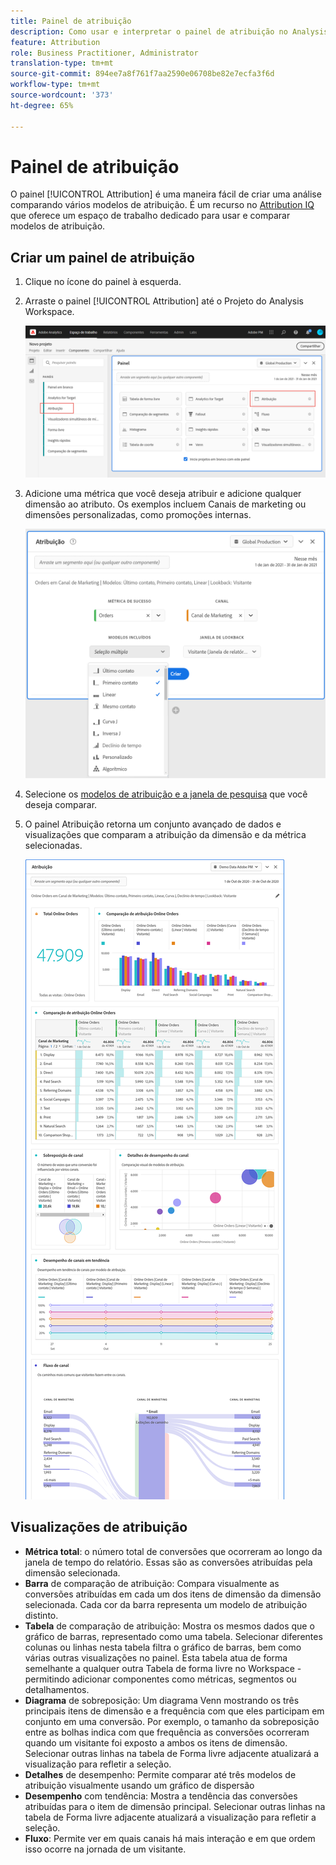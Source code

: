```yaml
---
title: Painel de atribuição
description: Como usar e interpretar o painel de atribuição no Analysis Workspace.
feature: Attribution
role: Business Practitioner, Administrator
translation-type: tm+mt
source-git-commit: 894ee7a8f761f7aa2590e06708be82e7ecfa3f6d
workflow-type: tm+mt
source-wordcount: '373'
ht-degree: 65%

---
```



# Painel de atribuição

O painel [!UICONTROL Attribution] é uma maneira fácil de criar uma análise comparando vários modelos de atribuição. É um recurso no [Attribution IQ](../attribution/overview.md) que oferece um espaço de trabalho dedicado para usar e comparar modelos de atribuição.

## Criar um painel de atribuição

1. Clique no ícone do painel à esquerda.
1. Arraste o painel [!UICONTROL Attribution] até o Projeto do Analysis Workspace.

   ![Novo painel de atribuição](assets/Attribution_Panel_1.png)

1. Adicione uma métrica que você deseja atribuir e adicione qualquer dimensão ao atributo. Os exemplos incluem Canais de marketing ou dimensões personalizadas, como promoções internas.

   ![Selecionar dimensão e métrica](assets/attribution_panel2.png)

1. Selecione os [modelos de atribuição e a janela de pesquisa](../attribution/models.md) que você deseja comparar.

1. O painel Atribuição retorna um conjunto avançado de dados e visualizações que comparam a atribuição da dimensão e da métrica selecionadas.

   ![Visualizações de atribuição](assets/attr_panel_vizs.png)

## Visualizações de atribuição

* **Métrica total**: o número total de conversões que ocorreram ao longo da janela de tempo do relatório. Essas são as conversões atribuídas pela dimensão selecionada.
* **Barra** de comparação de atribuição: Compara visualmente as conversões atribuídas em cada um dos itens de dimensão da dimensão selecionada. Cada cor da barra representa um modelo de atribuição distinto.
* **Tabela** de comparação de atribuição: Mostra os mesmos dados que o gráfico de barras, representado como uma tabela. Selecionar diferentes colunas ou linhas nesta tabela filtra o gráfico de barras, bem como várias outras visualizações no painel. Esta tabela atua de forma semelhante a qualquer outra Tabela de forma livre no Workspace - permitindo adicionar componentes como métricas, segmentos ou detalhamentos.
* **Diagrama** de sobreposição: Um diagrama Venn mostrando os três principais itens de dimensão e a frequência com que eles participam em conjunto em uma conversão. Por exemplo, o tamanho da sobreposição entre as bolhas indica com que frequência as conversões ocorreram quando um visitante foi exposto a ambos os itens de dimensão. Selecionar outras linhas na tabela de Forma livre adjacente atualizará a visualização para refletir a seleção.
* **Detalhes** de desempenho: Permite comparar até três modelos de atribuição visualmente usando um gráfico de dispersão
* **Desempenho** com tendência: Mostra a tendência das conversões atribuídas para o item de dimensão principal. Selecionar outras linhas na tabela de Forma livre adjacente atualizará a visualização para refletir a seleção.
* **Fluxo**: Permite ver em quais canais há mais interação e em que ordem isso ocorre na jornada de um visitante.

